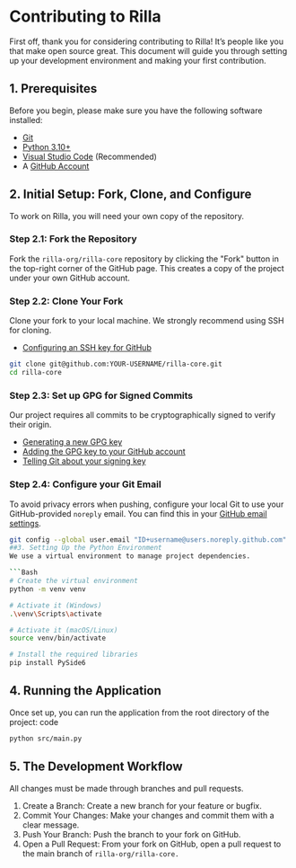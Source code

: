 # Contributing to Rilla

First off, thank you for considering contributing to Rilla! It’s people like you that make open source great. This document will guide you through setting up your development environment and making your first contribution.

## 1. Prerequisites

Before you begin, please make sure you have the following software installed:
- [Git](https://git-scm.com/)
- [Python 3.10+](https://www.python.org/)
- [Visual Studio Code](https://code.visualstudio.com/) (Recommended)
- A [GitHub Account](https://github.com/)

## 2. Initial Setup: Fork, Clone, and Configure

To work on Rilla, you will need your own copy of the repository.

### Step 2.1: Fork the Repository
Fork the `rilla-org/rilla-core` repository by clicking the "Fork" button in the top-right corner of the GitHub page. This creates a copy of the project under your own GitHub account.

### Step 2.2: Clone Your Fork
Clone your fork to your local machine. We strongly recommend using SSH for cloning.
- [Configuring an SSH key for GitHub](https://docs.github.com/en/authentication/connecting-to-github-with-ssh/adding-a-new-ssh-key-to-your-github-account)
```bash
git clone git@github.com:YOUR-USERNAME/rilla-core.git
cd rilla-core
```

### Step 2.3: Set up GPG for Signed Commits
Our project requires all commits to be cryptographically signed to verify their origin.
- [Generating a new GPG key](https://docs.github.com/en/authentication/managing-commit-signature-verification/generating-a-new-gpg-key)
- [Adding the GPG key to your GitHub account](https://docs.github.com/en/authentication/managing-commit-signature-verification/adding-a-new-gpg-key-to-your-github-account)
- [Telling Git about your signing key](https://docs.github.com/en/authentication/managing-commit-signature-verification/telling-git-about-your-signing-key)

### Step 2.4: Configure your Git Email
To avoid privacy errors when pushing, configure your local Git to use your GitHub-provided `noreply` email. You can find this in your [GitHub email settings](https://github.com/settings/emails).
```bash
git config --global user.email "ID+username@users.noreply.github.com"
##3. Setting Up the Python Environment
We use a virtual environment to manage project dependencies.

```Bash
# Create the virtual environment
python -m venv venv

# Activate it (Windows)
.\venv\Scripts\activate

# Activate it (macOS/Linux)
source venv/bin/activate

# Install the required libraries
pip install PySide6
```
## 4. Running the Application
Once set up, you can run the application from the root directory of the project:
code
```Bash
python src/main.py
```
## 5. The Development Workflow
All changes must be made through branches and pull requests.
1. Create a Branch: Create a new branch for your feature or bugfix.
2. Commit Your Changes: Make your changes and commit them with a clear message.
3. Push Your Branch: Push the branch to your fork on GitHub.
4. Open a Pull Request: From your fork on GitHub, open a pull request to the main branch of `rilla-org/rilla-core.`